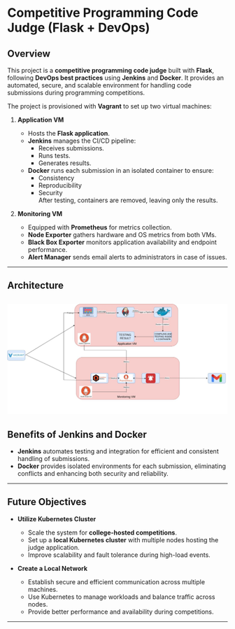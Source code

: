 # Competitive Programming Code Judge (Flask + DevOps)

## Overview
This project is a **competitive programming code judge** built with **Flask**, following **DevOps best practices** using **Jenkins** and **Docker**. It provides an automated, secure, and scalable environment for handling code submissions during programming competitions.

The project is provisioned with **Vagrant** to set up two virtual machines:

1. **Application VM**
   - Hosts the **Flask application**.
   - **Jenkins** manages the CI/CD pipeline:
     - Receives submissions.
     - Runs tests.
     - Generates results.
   - **Docker** runs each submission in an isolated container to ensure:
     - Consistency
     - Reproducibility
     - Security  
   After testing, containers are removed, leaving only the results.

2. **Monitoring VM**
   - Equipped with **Prometheus** for metrics collection.
   - **Node Exporter** gathers hardware and OS metrics from both VMs.
   - **Black Box Exporter** monitors application availability and endpoint performance.
   - **Alert Manager** sends email alerts to administrators in case of issues.

---

## Architecture
![alt text](images/architecture.jpeg)
---

## Benefits of Jenkins and Docker
- **Jenkins** automates testing and integration for efficient and consistent handling of submissions.  
- **Docker** provides isolated environments for each submission, eliminating conflicts and enhancing both security and reliability.  

---

## Future Objectives
- **Utilize Kubernetes Cluster**  
  - Scale the system for **college-hosted competitions**.  
  - Set up a **local Kubernetes cluster** with multiple nodes hosting the judge application.  
  - Improve scalability and fault tolerance during high-load events.

- **Create a Local Network**  
  - Establish secure and efficient communication across multiple machines.  
  - Use Kubernetes to manage workloads and balance traffic across nodes.  
  - Provide better performance and availability during competitions.  

---


